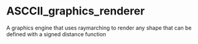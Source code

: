 # ASCCII_graphics_renderer
A graphics engine that uses raymarching to render any shape that can be defined with a signed distance function
